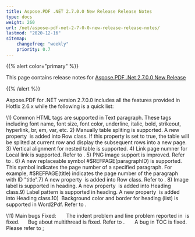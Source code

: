 ```yaml
---
title: Aspose.PDF .NET 2.7.0.0 New Release Release Notes
type: docs
weight: 260
url: /net/aspose-pdf-net-2-7-0-0-new-release-release-notes/
lastmod: "2020-12-16"
sitemap:
    changefreq: "weekly"
    priority: 0.7
---
```


{{% alert color="primary" %}} 

This page contains release notes for [Aspose.PDF .Net 2.7.0.0 New Release](http://www.aspose.com/downloads/pdf/net/new-releases/aspose.pdf-.net-2.7.0.0-new-release/)

{{% /alert %}} 

Aspose.PDF for .NET version 2.7.0.0 includes all the features provided in Hotfix 2.6.x while the following is a quick list:

\1) Common HTML tags are supported in Text paragraph. These tags including font name, font size, font color, underline, italic, bold, strikeout, hyperlink, br, em, var, etc. 2) Manually table spliting is supported. A new property  is added into Row class. If this property is set to true, the table will be splited at current row and display the subsequent rows into a new page. 3) Vertical alignment for nested table is supported. 4) Link page numner for Local link is supported. Refer to . 5) PNG image support is improved. Refer to . 6) A new replaceable symbol #$REFPAGE(paragraphID) is supported. This symbol indicates the page number of a specified paragraph. For example, #$REFPAGE(title) indicates the page number of the paragraph with ID "title".7) A new property  is added into Row class. Refer to . 8) Image label is supported in heading. A new property  is added into Heading class.9) Label pattern is supported in heading. A new property  is added into Heading class.10)  Background color and border for heading (list) is supported in Word2Pdf. Refer to .

\11) Main bugs Fixed:       The indent problem and line problem reported in  is fixed.      Bug about multithread is fixed. Refer to .       A bug in TOC is fixed. Please refer to ;


